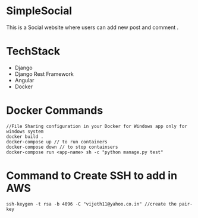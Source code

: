 # SimpleSocial
This is a Social website where users can add new post and comment .

# TechStack
  - Django
  - Django Rest Framework
  - Angular
  - Docker

# Docker Commands
  ```
  //File Sharing configuration in your Docker for Windows app only for windows system
  docker build .
  docker-compose up // to run containers
  docker-compose down // to stop containsers
  docker-compose run <app-name> sh -c "python manage.py test"
  ```

# Command to Create SSH to add in AWS
```
ssh-keygen -t rsa -b 4096 -C "vijeth11@yahoo.co.in" //create the pair-key 
```
